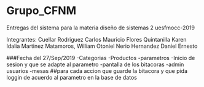 # Grupo_CFNM
Entregas  del sistema para la materia diseño de sistemas 2 uesfmocc-2019 

Integrantes:
Cuellar Rodriguez Carlos Mauricio
Flores Quintanilla Karen Idalia
Martinez Matamoros, William Otoniel
Nerio Hernandez Daniel Ernesto

###Fecha del 27/Sep/2019
-Categorias
-Productos
-parametros
-Inicio de sesion y que se adapte al parametro
-pantalla de los bitacoras 
-admin usuarios
-mesas
##para cada accion que guarde la bitacora y que pida loggin de acuerdo al parametro en la base de datos
